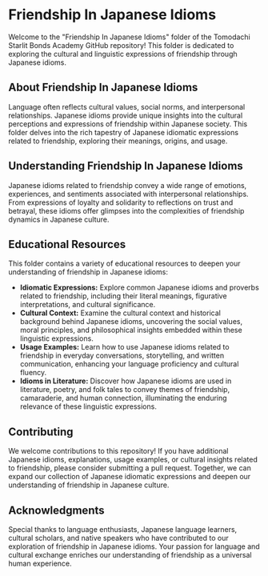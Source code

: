 # Friendship In Japanese Idioms

Welcome to the "Friendship In Japanese Idioms" folder of the Tomodachi Starlit Bonds Academy GitHub repository! This folder is dedicated to exploring the cultural and linguistic expressions of friendship through Japanese idioms.

## About Friendship In Japanese Idioms

Language often reflects cultural values, social norms, and interpersonal relationships. Japanese idioms provide unique insights into the cultural perceptions and expressions of friendship within Japanese society. This folder delves into the rich tapestry of Japanese idiomatic expressions related to friendship, exploring their meanings, origins, and usage.

## Understanding Friendship In Japanese Idioms

Japanese idioms related to friendship convey a wide range of emotions, experiences, and sentiments associated with interpersonal relationships. From expressions of loyalty and solidarity to reflections on trust and betrayal, these idioms offer glimpses into the complexities of friendship dynamics in Japanese culture.

## Educational Resources

This folder contains a variety of educational resources to deepen your understanding of friendship in Japanese idioms:

- **Idiomatic Expressions:** Explore common Japanese idioms and proverbs related to friendship, including their literal meanings, figurative interpretations, and cultural significance.
- **Cultural Context:** Examine the cultural context and historical background behind Japanese idioms, uncovering the social values, moral principles, and philosophical insights embedded within these linguistic expressions.
- **Usage Examples:** Learn how to use Japanese idioms related to friendship in everyday conversations, storytelling, and written communication, enhancing your language proficiency and cultural fluency.
- **Idioms in Literature:** Discover how Japanese idioms are used in literature, poetry, and folk tales to convey themes of friendship, camaraderie, and human connection, illuminating the enduring relevance of these linguistic expressions.

## Contributing

We welcome contributions to this repository! If you have additional Japanese idioms, explanations, usage examples, or cultural insights related to friendship, please consider submitting a pull request. Together, we can expand our collection of Japanese idiomatic expressions and deepen our understanding of friendship in Japanese culture.

## Acknowledgments

Special thanks to language enthusiasts, Japanese language learners, cultural scholars, and native speakers who have contributed to our exploration of friendship in Japanese idioms. Your passion for language and cultural exchange enriches our understanding of friendship as a universal human experience.
